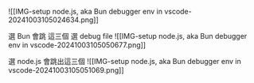 

![[IMG-setup node.js, aka Bun debugger env in vscode-20241003105024634.png]]

選 Bun 會跳 這三個
選 debug file
![[IMG-setup node.js, aka Bun debugger env in vscode-20241003105050677.png]]





選 node.js 會跳出這三個
![[IMG-setup node.js, aka Bun debugger env in vscode-20241003105051069.png]]